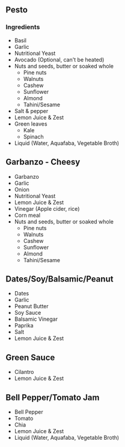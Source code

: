 ## Pesto

### Ingredients
- Basil
- Garlic
- Nutritional Yeast
- Avocado (Optional, can't be heated)
- Nuts and seeds, butter or soaked whole
  - Pine nuts
  - Walnuts
  - Cashew
  - Sunflower
  - Almond
  - Tahini/Sesame
- Salt & pepper
- Lemon Juice & Zest
- Green leaves
  - Kale
  - Spinach
- Liquid (Water, Aquafaba, Vegetable Broth)

## Garbanzo - Cheesy

- Garbanzo
- Garlic
- Onion
- Nutritional Yeast
- Lemon Juice & Zest
- Vinegar (Apple cider, rice)
- Corn meal
- Nuts and seeds, butter or soaked whole
  - Pine nuts
  - Walnuts
  - Cashew
  - Sunflower
  - Almond
  - Tahini/Sesame

## Dates/Soy/Balsamic/Peanut

- Dates
- Garlic
- Peanut Butter
- Soy Sauce
- Balsamic Vinegar
- Paprika
- Salt
- Lemon Juice & Zest

## Green Sauce

- Cilantro
- Lemon Juice & Zest

## Bell Pepper/Tomato Jam

- Bell Pepper
- Tomato
- Chia
- Lemon Juice & Zest
- Liquid (Water, Aquafaba, Vegetable Broth)
